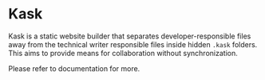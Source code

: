 # Kask

Kask is a static website builder that separates developer-responsible files away from the technical writer responsible files inside hidden `.kask` folders. This aims to provide means for collaboration without synchronization.

Please refer to documentation for more.
